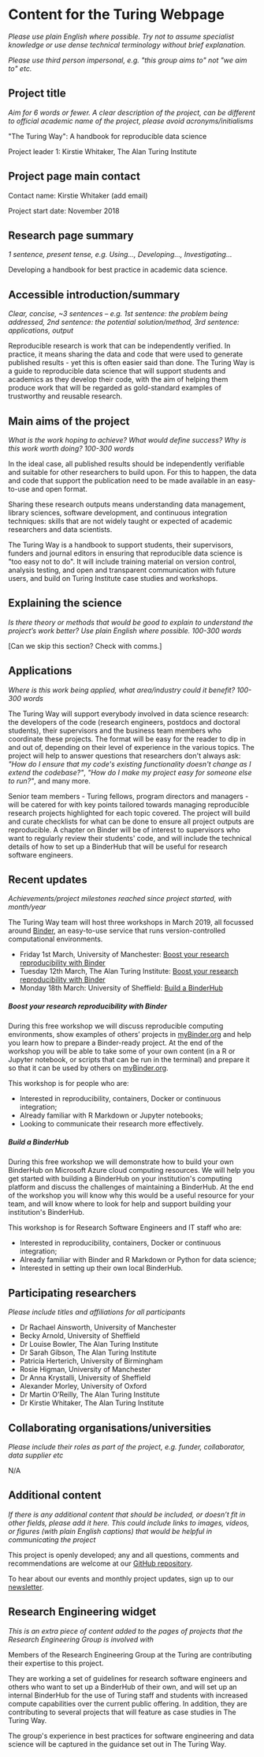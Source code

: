 # Content for the Turing Webpage

*Please use plain English where possible. Try not to assume specialist knowledge or use dense technical terminology without brief explanation.*

*Please use third person impersonal, e.g. "this group aims to" not "we aim to" etc.*

## Project title
*Aim for 6 words or fewer. A clear description of the project, can be different to official academic
name of the project, please avoid acronyms/initialisms*

"The Turing Way": A handbook for reproducible data science

Project leader 1: Kirstie Whitaker, The Alan Turing Institute

## Project page main contact

Contact name: Kirstie Whitaker (add email)

Project start date: November 2018

## Research page summary
*1 sentence, present tense, e.g. Using…, Developing…, Investigating…*

Developing a handbook for best practice in academic data science.

## Accessible introduction/summary
*Clear, concise, ~3 sentences – e.g. 1st sentence: the problem being addressed, 2nd sentence: the potential solution/method, 3rd sentence: applications, output*

Reproducible research is work that can be independently verified. In practice, it means sharing the data and code that were used to generate published results - yet this is often easier said than done. The Turing Way is a guide to reproducible data science that will support students and academics as they develop their code, with the aim of helping them produce work that will be regarded as gold-standard examples of trustworthy and reusable research.

## Main aims of the project
*What is the work hoping to achieve? What would define success? Why is this work worth doing? 100-300 words*

In the ideal case, all published results should be independently verifiable and suitable for other researchers to build upon. For this to happen, the data and code that support the publication need to be made available in an easy-to-use and open format.

Sharing these research outputs means understanding data management, library sciences, software development, and continuous integration techniques: skills that are not widely taught or expected of academic researchers and data scientists.

The Turing Way is a handbook to support students, their supervisors, funders and journal editors in ensuring that reproducible data science is "too easy not to do". It will include training material on version control, analysis testing, and open and transparent communication with future users, and build on Turing Institute case studies and workshops.

## Explaining the science
*Is there theory or methods that would be good to explain to understand the project’s work better? Use plain English where possible. 100-300 words*

[Can we skip this section? Check with comms.]

## Applications
*Where is this work being applied, what area/industry could it benefit? 100-300 words*

The Turing Way will support everybody involved in data science research: the developers of the code (research engineers, postdocs and doctoral students), their supervisors and the business team members who coordinate these projects. The format will be easy for the reader to dip in and out of, depending on their level of experience in the various topics. The project will help to answer questions that researchers don't always ask: *"How do I ensure that my code's existing functionality doesn't change as I extend the codebase?"*, *"How do I make my project easy for someone else to run?"*, and many more.

Senior team members - Turing fellows, program directors and managers - will be catered for with key points tailored towards managing reproducible research projects highlighted for each topic covered. The project will build and curate checklists for what can be done to ensure all project outputs are reproducible. A chapter on Binder will be of interest to supervisors who want to regularly review their students' code, and will include the technical details of how to set up a BinderHub that will be useful for research software engineers.

## Recent updates
*Achievements/project milestones reached since project started, with month/year*

The Turing Way team will host three workshops in March 2019, all focussed around [Binder](https://mybinder.readthedocs.io/en/latest/index.html), an easy-to-use service that runs version-controlled computational environments.

- Friday 1st March, University of Manchester: [Boost your research reproducibility with Binder](https://www.eventbrite.co.uk/e/boost-your-research-reproducibility-with-binder-manchester-registration-55331997494)
- Tuesday 12th March, The Alan Turing Institute: [Boost your research reproducibility with Binder](https://www.eventbrite.co.uk/e/boost-your-research-reproducibility-with-binder-london-registration-55337162944)
- Monday 18th March: University of Sheffield: [Build a BinderHub](https://www.eventbrite.co.uk/e/build-a-binderhub-registration-55336756729)

##### Boost your research reproducibility with Binder

During this free workshop we will discuss reproducible computing environments, show examples of others’ projects in [myBinder.org](https://mybinder.org/) and help you learn how to prepare a Binder-ready project. At the end of the workshop you will be able to take some of your own content (in a R or Jupyter notebook, or scripts that can be run in the terminal) and prepare it so that it can be used by others on [myBinder.org](https://mybinder.org/).

This workshop is for people who are:
* Interested in reproducibility, containers, Docker or continuous integration;
* Already familiar with R Markdown or Jupyter notebooks;
* Looking to communicate their research more effectively.

##### Build a BinderHub

During this free workshop we will demonstrate how to build your own BinderHub on Microsoft Azure cloud computing resources. We will help you get started with building a BinderHub on your institution's computing platform and discuss the challenges of maintaining a BinderHub. At the end of the workshop you will know why this would be a useful resource for your team, and will know where to look for help and support building your institution's BinderHub.

This workshop is for Research Software Engineers and IT staff who are:
* Interested in reproducibility, containers, Docker or continuous integration;
* Already familiar with Binder and R Markdown or Python for data science;
* Interested in setting up their own local BinderHub.

## Participating researchers
*Please include titles and affiliations for all participants*

- Dr Rachael Ainsworth, University of Manchester
- Becky Arnold, University of Sheffield
- Dr Louise Bowler, The Alan Turing Institute
- Dr Sarah Gibson, The Alan Turing Institute
- Patricia Herterich, University of Birmingham
- Rosie Higman, University of Manchester
- Dr Anna Krystalli, University of Sheffield
- Alexander Morley, University of Oxford
- Dr Martin O’Reilly, The Alan Turing Institute
- Dr Kirstie Whitaker, The Alan Turing Institute

## Collaborating organisations/universities
*Please include their roles as part of the project, e.g. funder, collaborator, data supplier etc*

N/A

## Additional content
*If there is any additional content that should be included, or doesn’t fit in other fields, please add it here. This could include links to images, videos, or figures (with plain English captions) that would be helpful in communicating the project*

This project is openly developed; any and all questions, comments and recommendations are welcome at our [GitHub repository](https://github.com/alan-turing-institute/the-turing-way).

To hear about our events and monthly project updates, sign up to our [newsletter](https://buttondown.com/turingway).

## Research Engineering widget

*This is an extra piece of content added to the pages of projects that the Research Engineering Group is involved with*

Members of the Research Engineering Group at the Turing are contributing their expertise to this project.

They are working a set of guidelines for research software engineers and others who want to set up a BinderHub of their own, and will set up an internal BinderHub for the use of Turing staff and students with increased compute capabilities over the current public offering. In addition, they are contributing to several projects that will feature as case studies in The Turing Way.

The group's experience in best practices for software engineering and data science will be captured in the guidance set out in The Turing Way.
